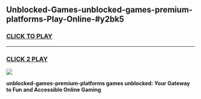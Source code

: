 
## Unblocked-Games-unblocked-games-premium-platforms-Play-Online-#y2bk5
<h3>
<a href="https://premium.freeplayer.one?title=unblocked-games-premium-platforms&ref=24F">CLICK TO PLAY</a></h3>
<hr>

<h3>
<a href="https://premium.freeplayer.one?title=unblocked-games-premium-platforms&ref=24F">CLICK 2 PLAY</a>
  
</h3>

<a href="https://premium.freeplayer.one?title=unblocked-games-premium-platforms&ref=24F/"><img src="https://clearcache.store/games.png"></a>


**unblocked-games-premium-platforms games unblocked: Your Gateway to Fun and Accessible Online Gaming**
